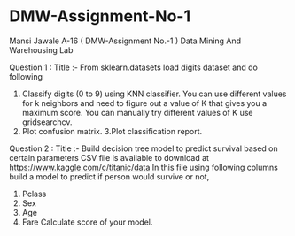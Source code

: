 # DMW-Assignment-No-1
Mansi Jawale A-16 ( DMW-Assignment No.-1 ) Data Mining And Warehousing Lab

Question 1 : Title :- From sklearn.datasets load digits dataset and do following

1. Classify digits (0 to 9) using KNN classifier. You can use different values for k neighbors and need to figure out a value of K that gives you a maximum score. You can manually try different values of K use gridsearchcv.
2. Plot confusion matrix.
3.Plot classification report.

Question 2 : Title :- Build decision tree model to predict survival based on certain parameters CSV file is available to download at https://www.kaggle.com/c/titanic/data In this file using following columns build a model to predict if person would survive or not,

1. Pclass
2. Sex
3. Age
4. Fare
Calculate score of your model.

